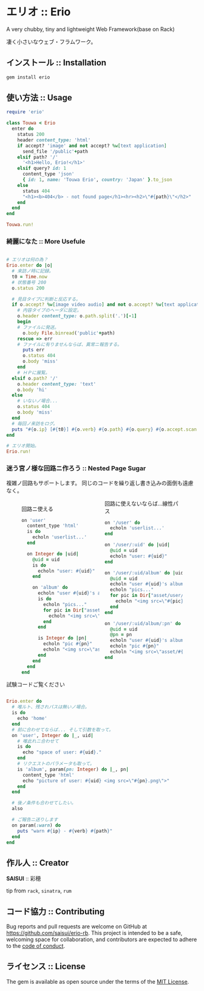 <style>
  /* figure { column-count: 2 } */
  [cols-2] { column-count: 2 }
  [cols-3] { column-count: 3 }
  [cols-4] { column-count: 4 }
</style>

# エリオ :: Erio

A very chubby, tiny and lightweight Web Framework(base on Rack)

凄く小さいなウェブ・フラムワーク。

## インストール :: Installation

```bash
gem install erio
```

## 使い方法 :: Usage

```ruby
require 'erio'

class Touwa < Erio
  enter do
    status 200
    header content_type: 'html'
    if accept? 'image' and not accept? %w[text application]
      send_file '/public'+path
    elsif path? '/'
      '<h1>Hello, Erio!</h1>'
    elsif query? id: 1
      content_type 'json'
      { id: 1, name: 'Touwa Erio', country: 'Japan' }.to_json
    else
      status 404
      "<h1><b>404</b> - not found page</h1><hr><h2>\"#{path}\"</h2>"
    end
  end
end

Touwa.run!

```

### 綺麗になた :: More Usefule

```ruby

# エリオは何の為？
Erio.enter do |o|
  # 来訪ノ時に記録。
  t0 = Time.now
  # 状態番号 200
  o.status 200

  # 見目タイプに判断と反応する。
  if o.accept? %w[image video audio] and not o.accept? %w[text application]
    # 内容タイプのヘーダに設定。
    o.header content_type: o.path.split('.')[-1]
    begin
    # ファイルに発送。
      o.body File.binread('public'+path)
    rescue => err
    # ファイルに有りませんならば、異常ニ報告する。
      puts err
      o.status 404
      o.body 'miss'
    end
    # ＨＰに展覧。
  elsif o.path? '/'
    o.header content_type: 'text'
    o.body 'hi'
  else
    # いないノ場合...
    o.status 404
    o.body 'miss'
  end
  # 毎回ノ来訪をログ。
  puts "#{o.ip} [#{t0}] #{o.verb} #{o.path} #{o.query} #{o.accept.scan(/\w+(?=\/)/).uniq.join(',')} #{"%.04f" % (Time.now-t0).to_f}"
end

# エリオ開始。
Erio.run!
```

### 迷う宮ノ様な回路ニ作ろう :: Nested Page Sugar

複雑ノ回路もサポートします。
同じのコードを繰り返し書き込みの面倒も遠慮なく。

<figure cols-2>

回路ニ使える

```ruby
on 'user'
  content_type 'html'
  is do
    echoln 'userlist...'
  end

  on Integer do |uid|
    @uid = uid
    is do
      echoln "user: #{uid}"
    end

    on 'album' do
      echoln "user #{uid}'s album"
      is do
        echoln "pics..."
        for pic in Dir["asset/user/#{@uid}/*.png"]
          echoln "<img src=\"#{pic}\">"
        end
      end

      is Integer do |pn|
        echoln "pic #{pn}"
        echoln "<img src=\"asset/#{@uid}/#{@pn}.png\">"
      end
    end
  end
end
```

回路に使えないならば...線性パス

```ruby
on '/user' do
  echoln 'userlist...'
end

on '/user/:uid' do |uid|
  @uid = uid
  echoln "user: #{uid}"
end

on '/user/:uid/album' do |uid|
  @uid = uid
  echoln "user #{uid}'s album"
  echoln "pics..."
  for pic in Dir["asset/user/#{@uid}/*.png"].map
    echoln "<img src=\"#{pic}\">"
  end
end

on '/user/:uid/album/:pn' do |uid, pn|
  @uid = uid
  @pn = pn
  echoln "user #{uid}'s album"
  echoln "pic #{pn}"
  echoln "<img src=\"asset/#{@uid}/#{@pn}.png\">"
end
```

</figure>

試験コードご覧ください

```ruby

Erio.enter do
  # 唯ルト、残されパスは無いノ場合。
  is do
    echo 'home'
  end
  # 前に合わせてならば... そして引数を取って。
  on 'user', Integer do |_, uid|
    # 唯此れニ合わせて
    is do
      echo "space of user: #{uid}."
    end
    # リクエストのパラメータも取って。
    is 'album', param(pn: Integer) do |_, pn|
      content_type 'html'
      echo "picture of user: #{uid} <img src=\"#{pn}.png\">"
    end
  end

  # 後ノ条件も合わせてしたい。
  also

  # ご報告ニ送りします
  on param(:warn) do
    puts "warn #{ip} - #{verb} #{path}"
  end
end

```

## 作ル人 :: Creator

__SAISUI__ :: 彩穂

tip from `rack`, `sinatra`, `rum`

## コード協力 :: Contributing

Bug reports and pull requests are welcome on GitHub at https://github.com/saisui/erio-rb. This project is intended to be a safe, welcoming space for collaboration, and contributors are expected to adhere to the [code of conduct](https://github.com/saisui/erio-rb/blob/master/CODE_OF_CONDUCT.md).

## ライセンス :: License

The gem is available as open source under the terms of the [MIT License](https://opensource.org/licenses/MIT).
